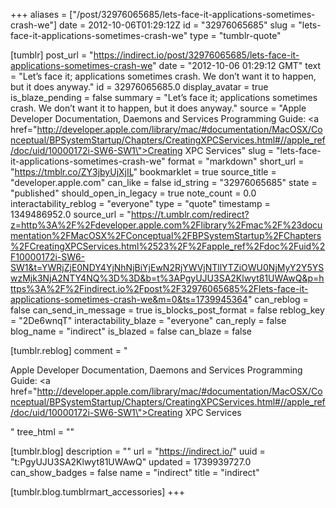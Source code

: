 +++
aliases = ["/post/32976065685/lets-face-it-applications-sometimes-crash-we"]
date = 2012-10-06T01:29:12Z
id = "32976065685"
slug = "lets-face-it-applications-sometimes-crash-we"
type = "tumblr-quote"

[tumblr]
post_url = "https://indirect.io/post/32976065685/lets-face-it-applications-sometimes-crash-we"
date = "2012-10-06 01:29:12 GMT"
text = "Let’s face it; applications sometimes crash. We don’t want it to happen, but it does anyway."
id = 32976065685.0
display_avatar = true
is_blaze_pending = false
summary = "Let’s face it; applications sometimes crash. We don’t want it to happen, but it does anyway."
source = "Apple Developer Documentation, Daemons and Services Programming Guide: <a href=\"http://developer.apple.com/library/mac/#documentation/MacOSX/Conceptual/BPSystemStartup/Chapters/CreatingXPCServices.html#//apple_ref/doc/uid/10000172i-SW6-SW1\">Creating XPC Services</a>"
slug = "lets-face-it-applications-sometimes-crash-we"
format = "markdown"
short_url = "https://tmblr.co/ZY3jbyUjXjIL"
bookmarklet = true
source_title = "developer.apple.com"
can_like = false
id_string = "32976065685"
state = "published"
should_open_in_legacy = true
note_count = 0.0
interactability_reblog = "everyone"
type = "quote"
timestamp = 1349486952.0
source_url = "https://t.umblr.com/redirect?z=http%3A%2F%2Fdeveloper.apple.com%2Flibrary%2Fmac%2F%23documentation%2FMacOSX%2FConceptual%2FBPSystemStartup%2FChapters%2FCreatingXPCServices.html%2523%2F%2Fapple_ref%2Fdoc%2Fuid%2F10000172i-SW6-SW1&t=YWRjZjE0NDY4YjNhNjBiYjEwN2RjYWVjNTllYTZiOWU0NjMyY2Y5YSwzMjk3NjA2NTY4NQ%3D%3D&b=t%3APgyUJU3SA2Klwyt81UWAwQ&p=https%3A%2F%2Findirect.io%2Fpost%2F32976065685%2Flets-face-it-applications-sometimes-crash-we&m=0&ts=1739945364"
can_reblog = false
can_send_in_message = true
is_blocks_post_format = false
reblog_key = "2De6wnqT"
interactability_blaze = "everyone"
can_reply = false
blog_name = "indirect"
is_blazed = false
can_blaze = false

[tumblr.reblog]
comment = "<p>Apple Developer Documentation, Daemons and Services Programming Guide: <a href=\"http://developer.apple.com/library/mac/#documentation/MacOSX/Conceptual/BPSystemStartup/Chapters/CreatingXPCServices.html#//apple_ref/doc/uid/10000172i-SW6-SW1\">Creating XPC Services</a></p>"
tree_html = ""

[tumblr.blog]
description = ""
url = "https://indirect.io/"
uuid = "t:PgyUJU3SA2Klwyt81UWAwQ"
updated = 1739939727.0
can_show_badges = false
name = "indirect"
title = "indirect"

[tumblr.blog.tumblrmart_accessories]
+++

